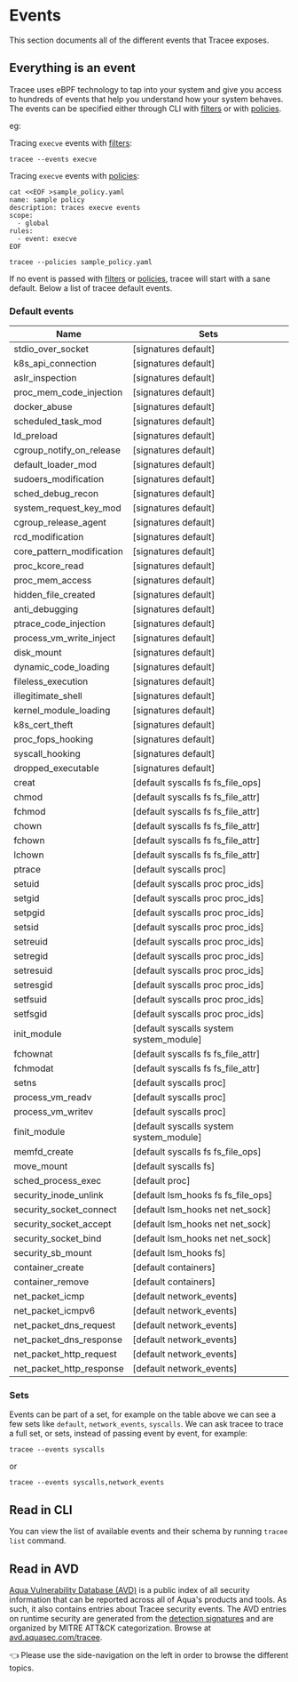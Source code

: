 # Events

This section documents all of the different events that Tracee exposes.

## Everything is an event

Tracee uses eBPF technology to tap into your system and give you access to hundreds of events that help you understand how your system behaves. The events can be specified either through CLI with [filters] or with [policies].

eg:

Tracing `execve` events with [filters]:

```console
tracee --events execve
```

Tracing `execve` events with [policies]:

```
cat <<EOF >sample_policy.yaml
name: sample policy
description: traces execve events
scope:
  - global
rules:
  - event: execve
EOF
```

```
tracee --policies sample_policy.yaml
```

If no event is passed with [filters] or [policies], tracee will start with a sane default.
Below a list of tracee default events.

### Default events

Name   | Sets                              |
-------|-----------------------------------|
stdio_over_socket | [signatures default] |
k8s_api_connection |[signatures default] |
aslr_inspection | [signatures default] |
proc_mem_code_injection | [signatures default] |
docker_abuse | [signatures default] |
scheduled_task_mod | [signatures default] |
ld_preload | [signatures default] |
cgroup_notify_on_release | [signatures default] |
default_loader_mod | [signatures default] |
sudoers_modification | [signatures default] |
sched_debug_recon | [signatures default] |
system_request_key_mod | [signatures default] |
cgroup_release_agent | [signatures default] |
rcd_modification | [signatures default] |
core_pattern_modification | [signatures default] |
proc_kcore_read | [signatures default] |
proc_mem_access | [signatures default] |
hidden_file_created | [signatures default] |
anti_debugging | [signatures default] |
ptrace_code_injection | [signatures default] |
process_vm_write_inject | [signatures default] |
disk_mount | [signatures default] |
dynamic_code_loading | [signatures default] |
fileless_execution | [signatures default] |
illegitimate_shell  | [signatures default] |
kernel_module_loading | [signatures default] |
k8s_cert_theft | [signatures default] |
proc_fops_hooking | [signatures default] |
syscall_hooking | [signatures default] |
dropped_executable | [signatures default] |
creat | [default syscalls fs fs_file_ops] |
chmod | [default syscalls fs fs_file_attr] |
fchmod | [default syscalls fs fs_file_attr] |
chown | [default syscalls fs fs_file_attr] |
fchown | [default syscalls fs fs_file_attr] |
lchown | [default syscalls fs fs_file_attr]|
ptrace | [default syscalls proc] |
setuid | [default syscalls proc proc_ids] |
setgid | [default syscalls proc proc_ids] |
setpgid | [default syscalls proc proc_ids] |
setsid | [default syscalls proc proc_ids] |
setreuid | [default syscalls proc proc_ids] |
setregid | [default syscalls proc proc_ids] |
setresuid | [default syscalls proc proc_ids] |
setresgid | [default syscalls proc proc_ids] |
setfsuid | [default syscalls proc proc_ids] |
setfsgid | [default syscalls proc proc_ids] |
init_module | [default syscalls system system_module] | 
fchownat | [default syscalls fs fs_file_attr] |
fchmodat | [default syscalls fs fs_file_attr] |
setns | [default syscalls proc] |
process_vm_readv | [default syscalls proc] |
process_vm_writev | [default syscalls proc] |
finit_module | [default syscalls system system_module] |
memfd_create | [default syscalls fs fs_file_ops] |
move_mount | [default syscalls fs] |
sched_process_exec | [default proc] |
security_inode_unlink | [default lsm_hooks fs fs_file_ops] |
security_socket_connect | [default lsm_hooks net net_sock] |
security_socket_accept | [default lsm_hooks net net_sock] |
security_socket_bind | [default lsm_hooks net net_sock] |
security_sb_mount | [default lsm_hooks fs] |
container_create | [default containers] |
container_remove | [default containers] |
net_packet_icmp | [default network_events] |
net_packet_icmpv6 | [default network_events] |
net_packet_dns_request | [default network_events] |
net_packet_dns_response | [default network_events] |
net_packet_http_request | [default network_events] |
net_packet_http_response | [default network_events] |

### Sets

Events can be part of a set, for example on the table above we can see a few sets like `default`, `network_events`, `syscalls`. 
We can ask tracee to trace a full set, or sets, instead of passing event by event, for example:

```console
tracee --events syscalls
```
or 

```console
tracee --events syscalls,network_events
```


## Read in CLI

You can view the list of available events and their schema by running `tracee list` command.

## Read in AVD

[Aqua Vulnerability Database (AVD)](https://avd.aquasec.com) is a public index of all security information that can be reported across all of Aqua's products and tools. As such, it also contains entries about Tracee security events. The AVD entries on runtime security are generated from the [detection signatures](https://github.com/aquasecurity/tracee/tree/main/signatures) and are organized by MITRE ATT&CK categorization. Browse at [avd.aquasec.com/tracee](https://avd.aquasec.com/tracee/).

👈 Please use the side-navigation on the left in order to browse the different topics.

[filters]: ../../filters/filtering
[policies]: ../../policies
